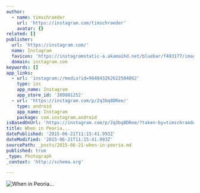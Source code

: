 ```yaml
---
author:
  - name: timschraeder
    url: 'https://instagram.com/timschraeder'
    avatar: {}
related: []
publisher:
  url: 'https://instagram.com/'
  name: Instagram
  favicon: 'https://instagramstatic-a.akamaihd.net/bluebar/f493177/images/ico/favicon.ico'
  domain: instagram.com
keywords: []
app_links:
  - url: 'instagram://media?id=984843262622504862'
    type: ios
    app_name: Instagram
    app_store_id: '389801252'
  - url: 'https://instagram.com/p/2q3bq8DRee/'
    type: android
    app_name: Instagram
    package: com.instagram.android
isBasedOnUrl: 'https://instagram.com/p/2q3bq8DRee/?taken-by=timschraeder'
title: When in Peoria...
datePublished: '2015-06-21T11:15:41.993Z'
dateModified: '2015-06-21T11:15:41.993Z'
sourcePath: _posts/2015-06-21-when-in-peoria.md
published: true
_type: Photograph
_context: 'http://schema.org'

---
```

![When in Peoria&period;&period;&period;](https://igcdn-photos-c-a.akamaihd.net/hphotos-ak-xfa1/t51.2885-15/11257010_1005858359425834_568972869_n.jpg)